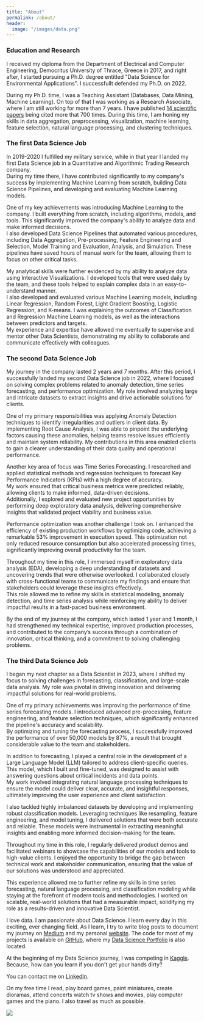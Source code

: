 ```yaml
---
title: "About"
permalink: /about/
header:
  image: "/images/data.png"
---
```


<h3>Education and Research</h3>
I received my diploma from the Department of Electrical and Computer Engineering, Democritus University of 
Thrace, Greece in 2017, and right after, I started pursuing a Ph.D. degree entitled 
"Data Science for Environmental Applications". I successfullt defended my Ph.D. on 2022.

During my Ph.D. time, I was a Teaching Assistant (Databases, Data Mining, Machine Learning).
On top of that I was working as a Research Associate, where I am still working for more than 7 years. I have published [14 scientific 
papers](https://scholar.google.com/citations?user=eDbjFQMAAAAJ&hl=en&oi=ao) being cited more that 700 times. During this time, I am honing my skills in data aggregation, preprocessing, visualization, machine learning, feature selection, natural language processing, and clustering techniques.

<h3>The first Data Science Job</h3>
In 2019-2020 I fulfilled my military service, while in that year I landed my first Data Science job in a 
Quantitative and Algorithmic Trading Research company. <br />
During my time there, I have contributed significantly to my company's success by implementing Machine Learning from scratch, 
building Data Science Pipelines, and developing and evaluating Machine Learning models. 

One of my key achievements was introducing Machine Learning to the company. I built everything from scratch, including algorithms, models, and tools. 
This significantly improved the company's ability to analyze data and make informed decisions. <br />
I also developed Data Science Pipelines that automated various procedures, including Data Aggregation, Pre-processing, Feature Engineering and Selection, 
Model Training and Evaluation, Analysis, and Simulation. These pipelines have saved hours of manual work for the team, allowing them to focus on other critical tasks.

My analytical skills were further evidenced by my ability to analyze data using Interactive Visualizations. I developed tools that were used daily by the team, 
and these tools helped to explain complex data in an easy-to-understand manner. <br />
I also developed and evaluated various Machine Learning models, including Linear Regression, Random Forest, Light Gradient Boosting, Logistic Regression, and K-means. 
I was explaining the outcomes of Classification and Regression Machine Learning models, as well as the interactions between predictors and targets. <br />
My experience and expertise have allowed me eventually to supervise and mentor other Data Scientists, demonstrating my ability to collaborate and communicate effectively with colleagues.

<h3>The second Data Science Job</h3>

My journey in the company lasted 2 years and 7 months. After this period, I successfully landed my second Data Science job in 2022, where I focused on solving complex problems related to anomaly detection, time series forecasting, and performance optimization. My role involved analyzing large and intricate datasets to extract insights and drive actionable solutions for clients.

One of my primary responsibilities was applying Anomaly Detection techniques to identify irregularities and outliers in client data. By implementing Root Cause Analysis, I was able to pinpoint the underlying factors causing these anomalies, helping teams resolve issues efficiently and maintain system reliability. My contributions in this area enabled clients to gain a clearer understanding of their data quality and operational performance.

Another key area of focus was Time Series Forecasting. I researched and applied statistical methods and regression techniques to forecast Key Performance Indicators (KPIs) with a high degree of accuracy. <br /> My work ensured that critical business metrics were predicted reliably, allowing clients to make informed, data-driven decisions. <br /> Additionally, I explored and evaluated new project opportunities by performing deep exploratory data analysis, delivering comprehensive insights that validated project viability and business value.

Performance optimization was another challenge I took on. I enhanced the efficiency of existing production workflows by optimizing code, achieving a remarkable 53% improvement in execution speed. This optimization not only reduced resource consumption but also accelerated processing times, significantly improving overall productivity for the team.

Throughout my time in this role, I immersed myself in exploratory data analysis (EDA), developing a deep understanding of datasets and uncovering trends that were otherwise overlooked. I collaborated closely with cross-functional teams to communicate my findings and ensure that stakeholders could leverage these insights effectively. <br /> This role allowed me to refine my skills in statistical modeling, anomaly detection, and time series analysis while reinforcing my ability to deliver impactful results in a fast-paced business environment.

By the end of my journey at the company, which lasted 1 year and 1 month, I had strengthened my technical expertise, improved production processes, and contributed to the company’s success through a combination of innovation, critical thinking, and a commitment to solving challenging problems.

<h3>The third Data Science Job</h3>

I began my next chapter as a Data Scientist in 2023, where I shifted my focus to solving challenges in forecasting, classification, and large-scale data analysis. My role was pivotal in driving innovation and delivering impactful solutions for real-world problems.

One of my primary achievements was improving the performance of time series forecasting models. I introduced advanced pre-processing, feature engineering, and feature selection techniques, which significantly enhanced the pipeline's accuracy and scalability. <br /> By optimizing and tuning the forecasting process, I successfully improved the performance of over 50,000 models by 87%, a result that brought considerable value to the team and stakeholders.

In addition to forecasting, I played a central role in the development of a Large Language Model (LLM) tailored to address client-specific queries. This model, which I built and fine-tuned, was designed to assist with answering questions about critical incidents and data points. <br /> My work involved integrating natural language processing techniques to ensure the model could deliver clear, accurate, and insightful responses, ultimately improving the user experience and client satisfaction.

I also tackled highly imbalanced datasets by developing and implementing robust classification models. Leveraging techniques like resampling, feature engineering, and model tuning, I delivered solutions that were both accurate and reliable. These models were instrumental in extracting meaningful insights and enabling more informed decision-making for the team.

Throughout my time in this role, I regularly delivered product demos and facilitated webinars to showcase the capabilities of our models and tools to high-value clients. I enjoyed the opportunity to bridge the gap between technical work and stakeholder communication, ensuring that the value of our solutions was understood and appreciated.

This experience allowed me to further refine my skills in time series forecasting, natural language processing, and classification modeling while staying at the forefront of modern tools and methodologies. I worked on scalable, real-world solutions that had a measurable impact, solidifying my role as a results-driven and innovative Data Scientist.


I love data. I am passionate about Data Science. I learn every day in this exciting, ever changing field.
As I learn, I try to write blog posts to document my journey on [Medium](https://medium.com/@dimitris.effrosynidis) 
and my personal [website](https://deffro.github.io/). The code for most of my projects is available on [GitHub](https://github.com/Deffro), where 
my [Data Science Portfolio](https://github.com/Deffro/Data-Science-Portfolio) is also located.

At the beginning of my Data Science journey, I was competing in [Kaggle](https://www.kaggle.com/deffro). 
Because, how can you learn if you don't get your hands dirty?

You can contact me on [LinkedIn](https://www.linkedin.com/in/dimitrios-effrosynidis/).

On my free time I read, play board games, paint miniatures, create dioramas, attend concerts watch tv shows and movies, play computer games and the piano. I also travel as much as possible.

<img src="https://deffro.github.io/images/presenting.jpg">
